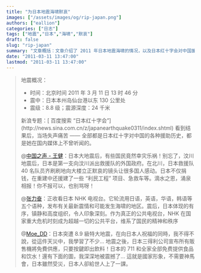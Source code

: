```yaml
---
title: "为日本地震海啸默哀"
images: ["/assets/images/og/rip-japan.png"]
authors: ["eallion"]
categories: ["日志"]
tags: ["地震","日本","海啸","默哀"]
draft: false
slug: "rip-japan"
summary: "文章概括：文章介绍了 2011 年日本地震海啸的情况，以及日本红十字会对中国援助的历史。同时，还提到了日本在灾后展现出的有序、镇静和高度组织的态度，并且分享了一些关于日本企业和民众自愿提供帮助的事例。最后强调了国家形象与人民精神之间的联系。"
date: "2011-03-11 13:47:00"
lastmod: "2011-03-11 13:47:00"
---
```


<blockquote > 地震概况：<ul><li > 时间：北京时间 2011 年 3 月 11 日 13 时 46 分 </li>
<li > 震中：日本本州岛仙台港以东 130 公里处 </li>
<li > 震级：8.8 级；震源深度：24 千米 </li></ul > 新浪专题：[ 百度搜索 “日本红十字会”](http://news.sina.com.cn/z/japanearthquake0311/index.shtml) 看到结果后，当场失声痛苦 —— 全部都是日本红十字对中国的各种援助历史，都是她在国内媒体上不曾听闻的。

@[中国之声 - 王健](http://t.sina.com.cn/1752097531)：日本大地震后，有些国民竟然幸灾乐祸！别忘了，汶川地震后，日本是第一支向汶川派出救援队的外国政府。在北川，日本救援队 40 名队员齐刷刷地向大楼立正默哀的镜头让很多国人感动。日本不仅捐钱，在重建中还援建了一些 “利民工程” 项目、急救车等。滴水之恩，涌泉相报！你不报可以，也别骂呀！

@[张力奋](http://t.sina.com.cn/1749240373)：正收看日本 NHK 电视台。它轮流用日语，英语，华语，韩语等五个语种，发布有关最新震情和可能发生海啸的地区。震后，日本体现的有序，镇静和高度组织，令人印象深刻。作为真正的公共电视台，NHK 在国家重大危机时刻成为超越一切的公共平台，维系了国民的精神和秩序

@[Moe_DD](http://t.sina.com.cn/1894477371)：日本突遭 8.9 級特大地震，在向日本人祝福的同時，我不得不說，從這件天災中，我學習了不少... 地震之後，日本三得利公司宣布所有販售機將免費供應，只要按鍵即出飲料！日本的 711 和全家全部免费提供食品和饮水！還有下面的圖，我深深地被震撼了... 這就是國家形象，不需要神馬會，日本雖然受災，日本人卻給世人上了一課。
